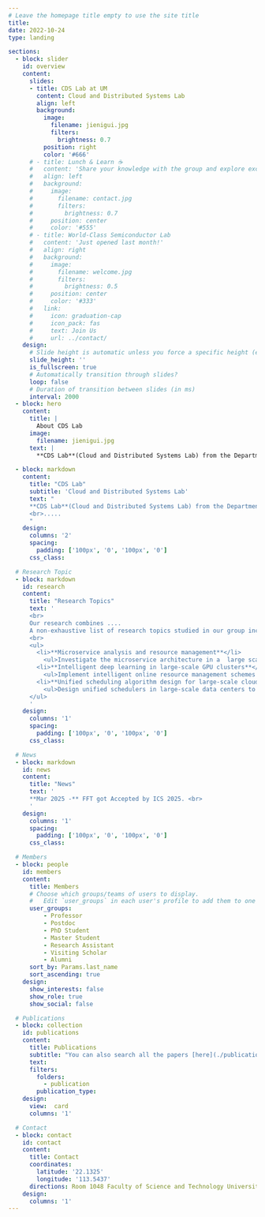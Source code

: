 ```yaml
---
# Leave the homepage title empty to use the site title
title:
date: 2022-10-24
type: landing

sections:
  - block: slider
    id: overview
    content:
      slides:
      - title: CDS Lab at UM
        content: Cloud and Distributed Systems Lab
        align: left
        background:
          image:
            filename: jienigui.jpg
            filters:
              brightness: 0.7
          position: right
          color: '#666'
      # - title: Lunch & Learn ☕️
      #   content: 'Share your knowledge with the group and explore exciting new topics together!'
      #   align: left
      #   background:
      #     image:
      #       filename: contact.jpg
      #       filters:
      #         brightness: 0.7
      #     position: center
      #     color: '#555'
      # - title: World-Class Semiconductor Lab
      #   content: 'Just opened last month!'
      #   align: right
      #   background:
      #     image:
      #       filename: welcome.jpg
      #       filters:
      #         brightness: 0.5
      #     position: center
      #     color: '#333'
      #   link:
      #     icon: graduation-cap
      #     icon_pack: fas
      #     text: Join Us
      #     url: ../contact/
    design:
      # Slide height is automatic unless you force a specific height (e.g. '400px')
      slide_height: ''
      is_fullscreen: true
      # Automatically transition through slides?
      loop: false
      # Duration of transition between slides (in ms)
      interval: 2000
  - block: hero
    content:
      title: |
        About CDS Lab
      image:
        filename: jienigui.jpg
      text: |
        **CDS Lab**(Cloud and Distributed Systems Lab) from the Department of Computer and Information Science at University of Macau, led by Prof. Huanle Xu.

  - block: markdown
    content:
      title: "CDS Lab"
      subtitle: 'Cloud and Distributed Systems Lab'
      text: "
      **CDS Lab**(Cloud and Distributed Systems Lab) from the Department of Computer and Information Science at University of Macau, led by Prof. Huanle Xu.
      <br>.....
      "
    design:
      columns: '2'
      spacing:
        padding: ['100px', '0', '100px', '0']
      css_class: 

  # Research Topic
  - block: markdown
    id: research
    content:
      title: "Research Topics"
      text: '
      <br>
      Our research combines ....
      A non-exhaustive list of research topics studied in our group include:
      <br>
      <ul>
        <li>**Microservice analysis and resource management**</li>
          <ul>Investigate the microservice architecture in a  large scale and design efficient resource management algorithms.</ul>
        <li>**Intelligent deep learning in large-scale GPU clusters**</li>
          <ul>Implement intelligent online resource management schemes in heterogeneous/homogeneous GPU clusters to maximise resource efficiency.</ul>
        <li>**Unified scheduling algorithm design for large-scale cloud platforms**</li>
          <ul>Design unified schedulers in large-scale data centers to balance the trade-off between application performance, resource utilisation, and scheduling scalability.</ul>
      </ul>
      '
    design:
      columns: '1'
      spacing:
        padding: ['100px', '0', '100px', '0']
      css_class: 

  # News
  - block: markdown
    id: news
    content:
      title: "News"
      text: '
      **Mar 2025 -** FFT got Accepted by ICS 2025. <br>
      '
    design:
      columns: '1'
      spacing:
        padding: ['100px', '0', '100px', '0']
      css_class: 

  # Members
  - block: people
    id: members
    content:
      title: Members
      # Choose which groups/teams of users to display.
      #   Edit `user_groups` in each user's profile to add them to one or more of these groups.
      user_groups:
          - Professor
          - Postdoc
          - PhD Student
          - Master Student
          - Research Assistant
          - Visiting Scholar
          - Alumni
      sort_by: Params.last_name
      sort_ascending: true
    design:
      show_interests: false
      show_role: true
      show_social: false

  # Publications
  - block: collection
    id: publications
    content:
      title: Publications
      subtitle: "You can also search all the papers [here](./publication)."
      text: 
      filters:
        folders:
          - publication
        publication_type: 
    design:
      view:  card     
      columns: '1'

  # Contact
  - block: contact
    id: contact
    content:
      title: Contact
      coordinates:
        latitude: '22.1325'
        longitude: '113.5437'
      directions: Room 1048 Faculty of Science and Technology University of Macau, E11 Avenida da Universidade Taipa, Macau, China
    design:
      columns: '1'
---
```

